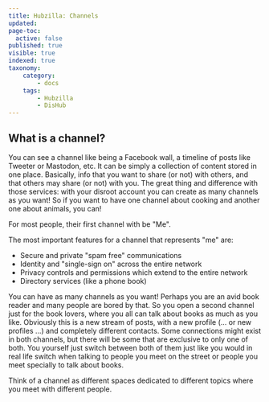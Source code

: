 ```yaml
---
title: Hubzilla: Channels
updated:
page-toc:
  active: false
published: true
visible: true
indexed: true
taxonomy:
    category:
        - docs
    tags:
        - Hubzilla
        - DisHub
---
```


## What is a channel?
You can see a channel like being a Facebook wall, a timeline of posts like Tweeter or Mastodon, etc. It can be simply a collection of content stored in one place. Basically, info that you want to share (or not) with others, and that others may share (or not) with you. The great thing and difference with those services: with your disroot account you can create as many channels as you want! So if you want to have one channel about cooking and another one about animals, you can!

For most people, their first channel with be "Me".

The most important features for a channel that represents "me" are:
* Secure and private "spam free" communications
* Identity and "single-sign on" across the entire network
* Privacy controls and permissions which extend to the entire network
* Directory services (like a phone book)

You can have as many channels as you want! Perhaps you are an avid book reader and many people are bored by that. So  you open a second channel just for the book lovers, where you all can talk about books as much as you like. Obviously this is a new stream of posts, with a new profile (... or new profiles ...) and completely different contacts. Some connections might exist in both channels, but there will be some that are exclusive to only one of both. You yourself just switch between both of them just like you would in real life switch when talking to people you meet on the street or people you meet specially to talk about books.

Think of a channel as different spaces dedicated to different topics where you meet with different people.
